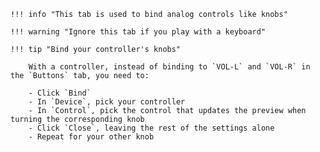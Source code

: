     !!! info "This tab is used to bind analog controls like knobs"

    !!! warning "Ignore this tab if you play with a keyboard"

    !!! tip "Bind your controller's knobs"

        With a controller, instead of binding to `VOL-L` and `VOL-R` in the `Buttons` tab, you need to:

        - Click `Bind`
        - In `Device`, pick your controller
        - In `Control`, pick the control that updates the preview when turning the corresponding knob
        - Click `Close`, leaving the rest of the settings alone
        - Repeat for your other knob